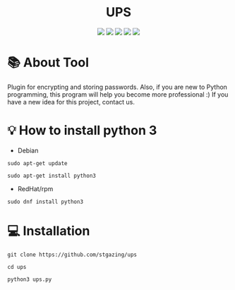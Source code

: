 <div align="center">
  <h1>UPS</h1>
  <img src="https://img.shields.io/github/languages/count/stgazing/ups?logo=python&style=for-the-badge">
  <img src="https://img.shields.io/github/watchers/STgazing/ups?color=yellow&logo=github&style=for-the-badge">
  <img src="https://img.shields.io/github/repo-size/stgazing/ups?color=red&label=size&style=for-the-badge">
  <img src="https://img.shields.io/github/last-commit/STgazing/ups?style=for-the-badge">
  <img src="https://img.shields.io/badge/Follow-STgazing-blueviolet?style=for-the-badge">
  </div>

# 📚 About Tool
Plugin for encrypting and storing passwords. Also, if you are new to Python programming, this program will help you become more professional :)
If you have a new idea for this project, contact us.
# 💡 How to install python 3
* Debian
```
sudo apt-get update
```
```
sudo apt-get install python3
```
* RedHat/rpm
```
sudo dnf install python3
```
# 💻 Installation
```
git clone https://github.com/stgazing/ups
```
```
cd ups
```
```
python3 ups.py
```
